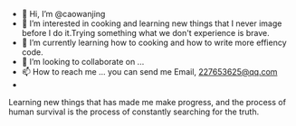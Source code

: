 - 👋 Hi, I’m @caowanjing
- 👀 I’m interested in cooking and learning new things that I never image before I do it.Trying something what we don't experience is brave.
- 🌱 I’m currently learning how to cooking and how to write more effiency code.
- 💞️ I’m looking to collaborate on ...
- 📫 How to reach me ... you can send me Email, 227653625@qq.com 
- 
Learning new things that has made me make progress, and the process of human survival is the process of constantly searching for the truth.
<!---
caowanjing-code/caowanjing-code is a ✨ special ✨ repository because its `README.md` (this file) appears on your GitHub profile.
You can click the Preview link to take a look at your changes.
--->
